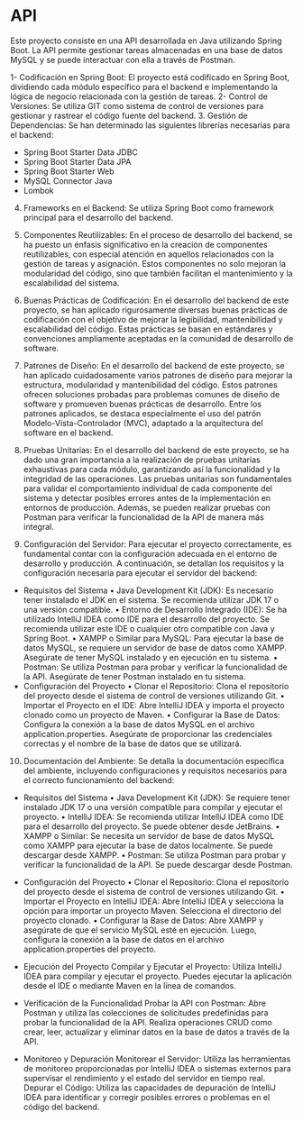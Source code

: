 
# API


Este proyecto consiste en una API desarrollada en Java utilizando Spring Boot. La API permite gestionar tareas almacenadas en una base de datos MySQL y se puede interactuar con ella a través de Postman.

1-  Codificación en Spring Boot:
El proyecto está codificado en Spring Boot, dividiendo cada módulo específico para el backend e implementando la lógica de negocio relacionada con la gestión de tareas.
2- Control de Versiones:
Se utiliza GIT como sistema de control de versiones para gestionar y rastrear el código fuente del backend.
3. Gestión de Dependencias:
Se han determinado las siguientes librerías necesarias para el backend:
-	Spring Boot Starter Data JDBC
-	Spring Boot Starter Data JPA
-	Spring Boot Starter Web
-	MySQL Connector Java
-	Lombok
4. Frameworks en el Backend:
Se utiliza Spring Boot como framework principal para el desarrollo del backend.
5. Componentes Reutilizables:
En el proceso de desarrollo del backend, se ha puesto un énfasis significativo en la creación de componentes reutilizables, con especial atención en aquellos relacionados con la gestión de tareas y asignación. Estos componentes no solo mejoran la modularidad del código, sino que también facilitan el mantenimiento y la escalabilidad del sistema.
6. Buenas Prácticas de Codificación:
En el desarrollo del backend de este proyecto, se han aplicado rigurosamente diversas buenas prácticas de codificación con el objetivo de mejorar la legibilidad, mantenibilidad y escalabilidad del código. Estas prácticas se basan en estándares y convenciones ampliamente aceptadas en la comunidad de desarrollo de software.
7. Patrones de Diseño:
En el desarrollo del backend de este proyecto, se han aplicado cuidadosamente varios patrones de diseño para mejorar la estructura, modularidad y mantenibilidad del código. Estos patrones ofrecen soluciones probadas para problemas comunes de diseño de software y promueven buenas prácticas de desarrollo. Entre los patrones aplicados, se destaca especialmente el uso del patrón Modelo-Vista-Controlador (MVC), adaptado a la arquitectura del software en el backend.
8. Pruebas Unitarias:
En el desarrollo del backend de este proyecto, se ha dado una gran importancia a la realización de pruebas unitarias exhaustivas para cada módulo, garantizando así la funcionalidad y la integridad de las operaciones. Las pruebas unitarias son fundamentales para validar el comportamiento individual de cada componente del sistema y detectar posibles errores antes de la implementación en entornos de producción. Además, se pueden realizar pruebas con Postman para verificar la funcionalidad de la API de manera más integral.

9. Configuración del Servidor:
Para ejecutar el proyecto correctamente, es fundamental contar con la configuración adecuada en el entorno de desarrollo y producción. A continuación, se detallan los requisitos y la configuración necesaria para ejecutar el servidor del backend:
-	 Requisitos del Sistema
•	Java Development Kit (JDK): Es necesario tener instalado el JDK en el sistema. Se recomienda utilizar JDK 17 o una versión compatible.
•	Entorno de Desarrollo Integrado (IDE): Se ha utilizado IntelliJ IDEA como IDE para el desarrollo del proyecto. Se recomienda utilizar este IDE o cualquier otro compatible con Java y Spring Boot.
•	XAMPP o Similar para MySQL: Para ejecutar la base de datos MySQL, se requiere un servidor de base de datos como XAMPP. Asegúrate de tener MySQL instalado y en ejecución en tu sistema.
•	Postman: Se utiliza Postman para probar y verificar la funcionalidad de la API. Asegúrate de tener Postman instalado en tu sistema.
-	Configuración del Proyecto
•	Clonar el Repositorio: Clona el repositorio del proyecto desde el sistema de control de versiones utilizando Git.
•	Importar el Proyecto en el IDE: Abre IntelliJ IDEA y importa el proyecto clonado como un proyecto de Maven.
•	Configurar la Base de Datos: Configura la conexión a la base de datos MySQL en el archivo application.properties. Asegúrate de proporcionar las credenciales correctas y el nombre de la base de datos que se utilizará.


10. Documentación del Ambiente:
Se detalla la documentación específica del ambiente, incluyendo configuraciones y requisitos necesarios para el correcto funcionamiento del backend:
-	Requisitos del Sistema
•	Java Development Kit (JDK): Se requiere tener instalado JDK 17 o una versión compatible para compilar y ejecutar el proyecto.
•	IntelliJ IDEA: Se recomienda utilizar IntelliJ IDEA como IDE para el desarrollo del proyecto. Se puede obtener desde JetBrains.
•	XAMPP o Similar: Se necesita un servidor de base de datos MySQL como XAMPP para ejecutar la base de datos localmente. Se puede descargar desde XAMPP.
•	Postman: Se utiliza Postman para probar y verificar la funcionalidad de la API. Se puede descargar desde Postman.
-	Configuración del Proyecto
•	Clonar el Repositorio: Clona el repositorio del proyecto desde el sistema de control de versiones utilizando Git.
•	Importar el Proyecto en IntelliJ IDEA: Abre IntelliJ IDEA y selecciona la opción para importar un proyecto Maven. Selecciona el directorio del proyecto clonado.
•	Configurar la Base de Datos: Abre XAMPP y asegúrate de que el servicio MySQL esté en ejecución. Luego, configura la conexión a la base de datos en el archivo application.properties del proyecto.
-	Ejecución del Proyecto
 Compilar y Ejecutar el Proyecto: Utiliza IntelliJ IDEA para compilar y ejecutar el proyecto. Puedes ejecutar la aplicación desde el IDE o mediante Maven en la línea de comandos.

-	Verificación de la Funcionalidad
Probar la API con Postman: Abre Postman y utiliza las colecciones de solicitudes predefinidas para probar la funcionalidad de la API. Realiza operaciones CRUD como crear, leer, actualizar y eliminar datos en la base de datos a través de la API.
-	Monitoreo y Depuración
Monitorear el Servidor: Utiliza las herramientas de monitoreo proporcionadas por IntelliJ IDEA o sistemas externos para supervisar el rendimiento y el estado del servidor en tiempo real.
Depurar el Código: Utiliza las capacidades de depuración de IntelliJ IDEA para identificar y corregir posibles errores o problemas en el código del backend.
